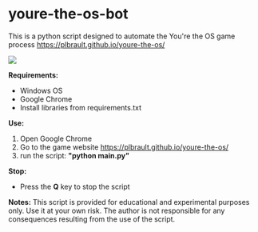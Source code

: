 # youre-the-os-bot

This is a python script designed to automate the You're the OS game process https://plbrault.github.io/youre-the-os/

![](https://github.com/paxanga/youre-the-os-bot/blob/main/src/capture.gif)

**Requirements:**
- Windows OS
- Google Chrome
- Install libraries from requirements.txt

**Use:**
1. Open Google Chrome
2. Go to the game website https://plbrault.github.io/youre-the-os/
3. run the script: __"python main.py"__

**Stop:**
- Press the **Q** key to stop the script

**Notes:**
This script is provided for educational and experimental purposes only. Use it at your own risk. The author is not responsible for any consequences resulting from the use of the script.
